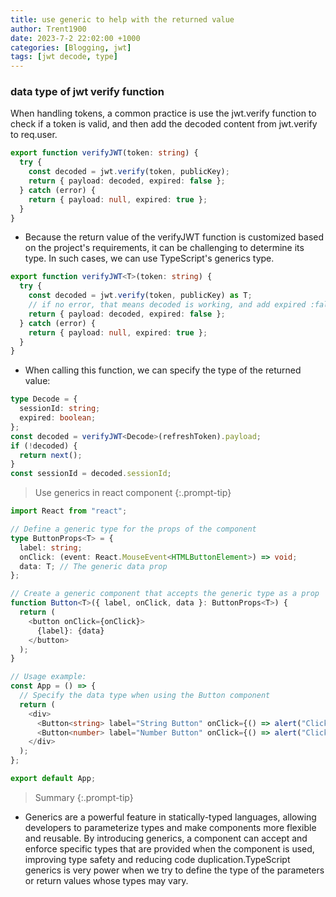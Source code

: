 ```yaml
---
title: use generic to help with the returned value
author: Trent1900
date: 2023-7-2 22:02:00 +1000
categories: [Blogging, jwt]
tags: [jwt decode, type]
---
```


### data type of jwt verify function

When handling tokens, a common practice is use the jwt.verify function to check if a token is valid, and then add the decoded content from jwt.verify to req.user.

```ts
export function verifyJWT(token: string) {
  try {
    const decoded = jwt.verify(token, publicKey);
    return { payload: decoded, expired: false };
  } catch (error) {
    return { payload: null, expired: true };
  }
}
```

- Because the return value of the verifyJWT function is customized based on the project's requirements, it can be challenging to determine its type. In such cases, we can use TypeScript's generics type.

```ts
export function verifyJWT<T>(token: string) {
  try {
    const decoded = jwt.verify(token, publicKey) as T;
    // if no error, that means decoded is working, and add expired :false to frontend
    return { payload: decoded, expired: false };
  } catch (error) {
    return { payload: null, expired: true };
  }
}
```

- When calling this function, we can specify the type of the returned value:

```ts
type Decode = {
  sessionId: string;
  expired: boolean;
};
const decoded = verifyJWT<Decode>(refreshToken).payload;
if (!decoded) {
  return next();
}
const sessionId = decoded.sessionId;
```

> Use generics in react component<!-- prettier-ignore -->
{:.prompt-tip}
```ts
import React from "react";

// Define a generic type for the props of the component
type ButtonProps<T> = {
  label: string;
  onClick: (event: React.MouseEvent<HTMLButtonElement>) => void;
  data: T; // The generic data prop
};

// Create a generic component that accepts the generic type as a prop
function Button<T>({ label, onClick, data }: ButtonProps<T>) {
  return (
    <button onClick={onClick}>
      {label}: {data}
    </button>
  );
}

// Usage example:
const App = () => {
  // Specify the data type when using the Button component
  return (
    <div>
      <Button<string> label="String Button" onClick={() => alert("Clicked!")} data="Hello" />
      <Button<number> label="Number Button" onClick={() => alert("Clicked!")} data={42} />
    </div>
  );
};

export default App;

```

> Summary<!-- prettier-ignore -->
{:.prompt-tip}

- Generics are a powerful feature in statically-typed languages, allowing developers to parameterize types and make components more flexible and reusable. By introducing generics, a component can accept and enforce specific types that are provided when the component is used, improving type safety and reducing code duplication.TypeScript generics is very power when we try to define the type of the parameters or return values whose types may vary.

